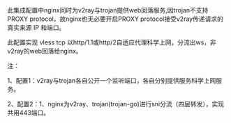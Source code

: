 此集成配置中nginx同时为v2ray与trojan提供web回落服务,因trojan不支持PROXY protocol，故nginx也无必要开启PROXY protocol接受v2ray传递请求的真实来源 IP 和端口。

此配置实现 vless tcp 以http/1.1或http/2自适应代理科学上网，分流出ws，非v2ray的web回落给nginx。

注：

1、配置1：v2ray与trojan各自公开一个监听端口，各自分别提供服务科学上网服务。

2、配置2：1、nginx为v2ray、trojan(trojan-go)进行sni分流（四层转发），实现共用443端口。

